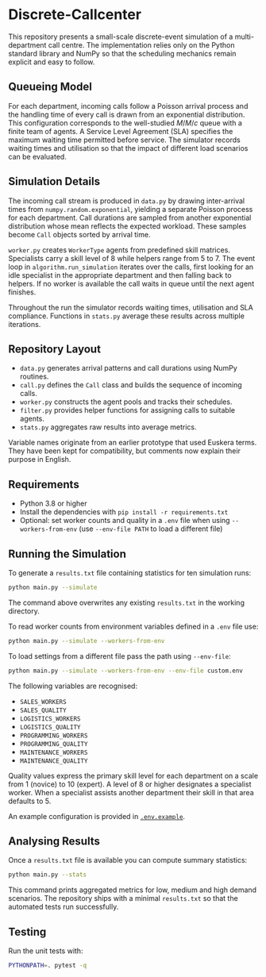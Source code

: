 # Discrete-Callcenter

This repository presents a small-scale discrete-event simulation of a multi-department call centre. The implementation relies only on the Python standard library and NumPy so that the scheduling mechanics remain explicit and easy to follow.

## Queueing Model

For each department, incoming calls follow a Poisson arrival process and the handling time of every call is drawn from an exponential distribution. This configuration corresponds to the well-studied $M/M/c$ queue with a finite team of agents. A Service Level Agreement (SLA) specifies the maximum waiting time permitted before service. The simulator records waiting times and utilisation so that the impact of different load scenarios can be evaluated.

## Simulation Details

The incoming call stream is produced in `data.py` by drawing inter-arrival times from `numpy.random.exponential`, yielding a separate Poisson process for each department. Call durations are sampled from another exponential distribution whose mean reflects the expected workload. These samples become `Call` objects sorted by arrival time.

`worker.py` creates `WorkerType` agents from predefined skill matrices. Specialists carry a skill level of 8 while helpers range from 5 to 7. The event loop in `algorithm.run_simulation` iterates over the calls, first looking for an idle specialist in the appropriate department and then falling back to helpers. If no worker is available the call waits in queue until the next agent finishes.

Throughout the run the simulator records waiting times, utilisation and SLA compliance. Functions in `stats.py` average these results across multiple iterations.

## Repository Layout

* `data.py` generates arrival patterns and call durations using NumPy routines.
* `call.py` defines the `Call` class and builds the sequence of incoming calls.
* `worker.py` constructs the agent pools and tracks their schedules.
* `filter.py` provides helper functions for assigning calls to suitable agents.
* `stats.py` aggregates raw results into average metrics.

Variable names originate from an earlier prototype that used Euskera terms. They have been kept for compatibility, but comments now explain their purpose in English.

## Requirements

* Python 3.8 or higher
* Install the dependencies with `pip install -r requirements.txt`
* Optional: set worker counts and quality in a `.env` file when using `--workers-from-env`
  (use `--env-file PATH` to load a different file)

## Running the Simulation

To generate a `results.txt` file containing statistics for ten simulation runs:

```bash
python main.py --simulate
```

The command above overwrites any existing `results.txt` in the working directory.

To read worker counts from environment variables defined in a `.env` file use:

```bash
python main.py --simulate --workers-from-env
```

To load settings from a different file pass the path using `--env-file`:

```bash
python main.py --simulate --workers-from-env --env-file custom.env
```

The following variables are recognised:

* `SALES_WORKERS`
* `SALES_QUALITY`
* `LOGISTICS_WORKERS`
* `LOGISTICS_QUALITY`
* `PROGRAMMING_WORKERS`
* `PROGRAMMING_QUALITY`
* `MAINTENANCE_WORKERS`
* `MAINTENANCE_QUALITY`

Quality values express the primary skill level for each department on a
scale from 1 (novice) to 10 (expert). A level of 8 or higher designates a
specialist worker. When a specialist assists another department their skill
in that area defaults to 5.

An example configuration is provided in [`.env.example`](./.env.example).

## Analysing Results

Once a `results.txt` file is available you can compute summary statistics:

```bash
python main.py --stats
```

This command prints aggregated metrics for low, medium and high demand scenarios. The repository ships with a minimal `results.txt` so that the automated tests run successfully.

## Testing

Run the unit tests with:

```bash
PYTHONPATH=. pytest -q
```

